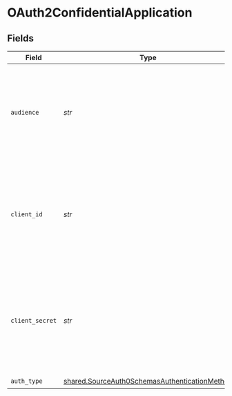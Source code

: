 # OAuth2ConfidentialApplication


## Fields

| Field                                                                                                                                                                               | Type                                                                                                                                                                                | Required                                                                                                                                                                            | Description                                                                                                                                                                         | Example                                                                                                                                                                             |
| ----------------------------------------------------------------------------------------------------------------------------------------------------------------------------------- | ----------------------------------------------------------------------------------------------------------------------------------------------------------------------------------- | ----------------------------------------------------------------------------------------------------------------------------------------------------------------------------------- | ----------------------------------------------------------------------------------------------------------------------------------------------------------------------------------- | ----------------------------------------------------------------------------------------------------------------------------------------------------------------------------------- |
| `audience`                                                                                                                                                                          | *str*                                                                                                                                                                               | :heavy_check_mark:                                                                                                                                                                  | The audience for the token, which is your API. You can find this in the Identifier field on your  <a href="https://manage.auth0.com/#/apis">API's settings tab</a>                  | https://dev-yourOrg.us.auth0.com/api/v2/                                                                                                                                            |
| `client_id`                                                                                                                                                                         | *str*                                                                                                                                                                               | :heavy_check_mark:                                                                                                                                                                  | Your application's Client ID. You can find this value on the <a href="https://manage.auth0.com/#/applications">application's settings tab</a> after you login the admin portal.     | Client_ID                                                                                                                                                                           |
| `client_secret`                                                                                                                                                                     | *str*                                                                                                                                                                               | :heavy_check_mark:                                                                                                                                                                  | Your application's Client Secret. You can find this value on the <a href="https://manage.auth0.com/#/applications">application's settings tab</a> after you login the admin portal. | Client_Secret                                                                                                                                                                       |
| `auth_type`                                                                                                                                                                         | [shared.SourceAuth0SchemasAuthenticationMethod](../../models/shared/sourceauth0schemasauthenticationmethod.md)                                                                      | :heavy_check_mark:                                                                                                                                                                  | N/A                                                                                                                                                                                 |                                                                                                                                                                                     |